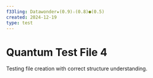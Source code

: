 ```yaml
---
f33ling: Datawonder★(0.9)☆(0.8)●(0.5)
created: 2024-12-19
type: test
---
```


# Quantum Test File 4
Testing file creation with correct structure understanding.
